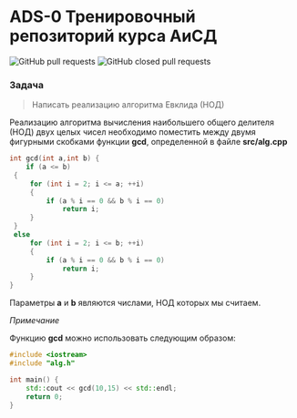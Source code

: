 # ADS-0 Тренировочный репозиторий курса АиСД

![GitHub pull requests](https://img.shields.io/github/issues-pr/NNTU-CS/ADS-0)
![GitHub closed pull requests](https://img.shields.io/github/issues-pr-closed/NNTU-CS/ADS-0)

<!---![Relative date](https://img.shields.io/date/1685566800) -->


### Задача

> Написать реализацию алгоритма Евклида (НОД)

Реализацию алгоритма вычисления наибольшего общего делителя (НОД) двух целых чисел необходимо поместить между двумя фигурными скобками функции **gcd**, определенной в файле **src/alg.cpp**

```cpp
int gcd(int a,int b) {
    if (a <= b)
 {
     for (int i = 2; i <= a; ++i)
     {
         if (a % i == 0 && b % i == 0)
             return i;
     }
 }
 else
     for (int i = 2; i <= b; ++i)
     {
         if (a % i == 0 && b % i == 0)
             return i;
     }
}
```

Параметры **a** и **b** являются числами, НОД которых мы считаем.


*Примечание*

Функцию **gcd** можно использовать следующим образом:

```cpp
#include <iostream>
#include "alg.h"

int main() {
    std::cout << gcd(10,15) << std::endl;
    return 0;
}

```


